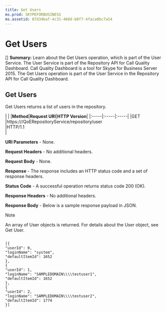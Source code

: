 ```yaml
---
title: Get Users
ms.prod: SKYPEFORBUSINESS
ms.assetid: 87d34baf-4c31-468d-b8f7-4faca0bc7a54
---
```



# Get Users
[] **Summary:** Learn about the Get Users operation, which is part of the User Service. The User Service is part of the Repository API for Call Quality Dashboard. Call Quality Dashboard is a tool for Skype for Business Server 2015.
The Get Users operation is part of the User Service in the Repository API for Call Quality Dashboard.
  
    
    


## Get Users

Get Users returns a list of users in the repository.
  
    
    

|
|
|**Method**|**Request URI**|**HTTP Version**|
|:-----|:-----|:-----|
|GET  <br/> |https://<portal>/QoERepositoryService/repository/user  <br/> |HTTP/1.1  <br/> |
   

  
    
    
 **URI Parameters** - None.
  
    
    
 **Request Headers** - No additional headers.
  
    
    
 **Request Body** - None.
  
    
    
 **Response** - The response includes an HTTP status code and a set of response headers.
  
    
    
 **Status Code** - A successful operation returns status code 200 (OK).
  
    
    
 **Response Headers** - No additional headers.
  
    
    
 **Response Body** - Below is a sample response payload in JSON.
  
    
    

> [!NOTE]
> An array of User objects is returned. For details about the User object, see Get User. 
  
    
    




```

[{
"userId": 0,
"loginName": "system",
"defaultItemId": 1652
},
{
"userId": 1,
"loginName": "SAMPLEDOMAIN\\\\testuser1",
"defaultItemId": 1652
},
{
"userId": 2,
"loginName": "SAMPLEDOMAIN\\\\testuser2",
"defaultItemId": 1774
}]


```


